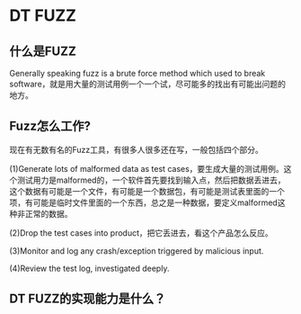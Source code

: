 # DT FUZZ
## 什么是FUZZ
Generally speaking fuzz is a brute force method which used to break software，就是用大量的测试用例一个一个试，尽可能多的找出有可能出问题的地方。
## Fuzz怎么工作?
现在有无数有名的Fuzz工具，有很多人很多还在写，一般包括四个部分。  

(1)Generate lots of malformed data as test cases，要生成大量的测试用例。这个测试用力是malformed的，一个软件首先要找到输入点，然后把数据丢进去，这个数据有可能是一个文件，有可能是一个数据包，有可能是测试表里面的一个项，有可能是临时文件里面的一个东西，总之是一种数据，要定义malformed这种非正常的数据。  

(2)Drop the test cases into product，把它丢进去，看这个产品怎么反应。  

(3)Monitor and log any crash/exception triggered by malicious input.  

(4)Review the test log, investigated deeply.  

## DT FUZZ的实现能力是什么？



